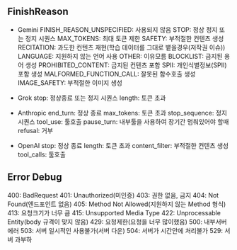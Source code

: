 ## FinishReason

- Gemini
FINISH_REASON_UNSPECIFIED: 사용되지 않음
STOP: 정상 정지 또는 정지 시퀀스 
MAX_TOKENS:	최대 토큰 제한
SAFETY:	부적절한 컨텐츠 생성
RECITATION:	과도한 컨텐츠 재현(학습 데이터를 그대로 뱉을경우(저작권 이슈))
LANGUAGE: 지원하지 않는 언어 사용
OTHER: 이유모름
BLOCKLIST: 금지된 용어 생성
PROHIBITED_CONTENT: 금지된 컨텐츠 포함
SPII: 개인식별정보(SPII) 포함 생성
MALFORMED_FUNCTION_CALL: 잘못된 함수호출 생성 
IMAGE_SAFETY: 부적절한 이미지 생성

- Grok
stop: 정상종료 또는 정지 시퀀스
length: 토큰 초과

- Anthropic
end_turn: 정상 종료
max_tokens: 토큰 초과
stop_sequence: 정지 시퀀스
tool_use: 툴호출
pause_turn: 내부툴을 사용하여 장기간 멈춰있어야 할때
refusal: 거부

- OpenAI
stop: 정상 종료
length: 토큰 초과
content_filter: 부적절한 컨텐츠 생성
tool_calls: 툴호출

## Error Debug
400: BadRequest
401: Unauthorized(미인증)
403: 권한 없음, 금지
404: Not Found(엔드포인트 없음)
405: Method Not Allowed(지원하지 않는 Method 형식)
413: 요청크기가 너무 큼
415: Unsupported Media Type
422: Unprocessable Entity(body 규격이 맞지 않음)
429: 요청제한(요청을 너무 많이했음)
500: 내부서버에러
503: 서버 일시적인 사용불가(서버 다운)
504: 서버가 시간안에 처리불가
529: 서버 과부하
